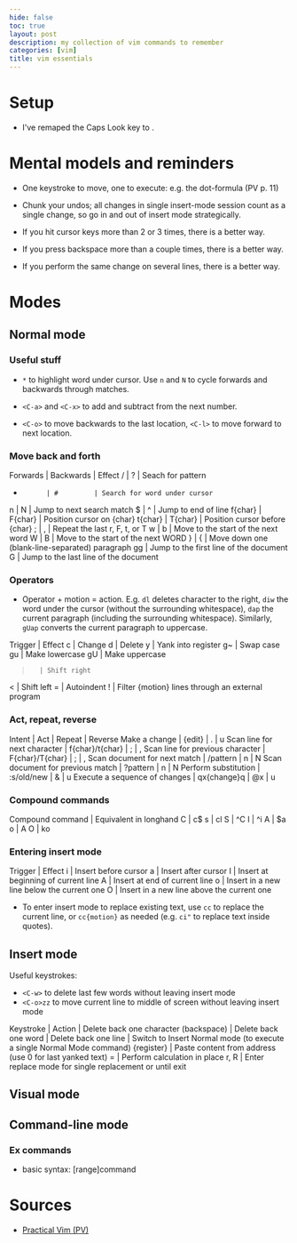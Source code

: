 ```yaml
---
hide: false
toc: true
layout: post
description: my collection of vim commands to remember
categories: [vim]
title: vim essentials
---
```


# Setup

- I've remaped the Caps Look key to <Ctrl>.


# Mental models and reminders

- One keystroke to move, one to execute: e.g. the dot-formula (PV p. 11)
- Chunk your undos; all changes in single insert-mode session count as a single
    change, so go in and out of insert mode strategically.


- If you hit cursor keys more than 2 or 3 times, there is a better way.

- If you press backspace more than a couple times, there is a better way.

- If you perform the same change on several lines, there is a better way.



# Modes

## Normal mode


### Useful stuff

- `*` to highlight word under cursor. Use `n` and `N` to cycle forwards and
    backwards through matches.

- `<C-a>` and `<C-x>` to add and subtract from the next number.

- `<C-o>` to move backwards to the last location, `<C-l>` to move forward to next
  location.


### Move back and forth

Forwards    | Backwards | Effect
/           | ?         | Seach for pattern
*           | #         | Search for word under cursor
n           | N         | Jump to next search match
$           | ^         | Jump to end of line
f{char}     | F{char}   | Position cursor on {char}
t{char}     | T{char}   | Position cursor before {char}
;           | ,         | Repeat the last r, F, t, or T
w           | b         | Move to the start of the next word
W           | B         | Move to the start of the next WORD
}           | {         | Move down one (blank-line-separated) paragraph
gg                      | Jump to the first line of the document
G                       | Jump to the last line of the document





### Operators

- Operator + motion = action. E.g. `dl` deletes character to the right, `diw`
    the word under the cursor (without the surrounding whitespace), `dap` the current paragraph (including the surrounding whitespace). Similarly, `gUap`
    converts the current paragraph to uppercase.

Trigger | Effect
c       | Change
d       | Delete
y       | Yank into register
g~      | Swap case
gu      | Make lowercase
gU      | Make uppercase
>       | Shift right
<       | Shift left
=       | Autoindent
!       | Filter {motion} lines through an external program

### Act, repeat, reverse

Intent                              | Act               | Repeat    | Reverse
Make a change                       | {edit}            | .         | u
Scan line for next character        | f{char}/t{char}   | ;         | ,
Scan line for previous character    | F{char}/T{char}   | ;         | ,
Scan document for next match        | /pattern<CR>      | n         | N
Scan document for previous match    | ?pattern<CR>      | n         | N
Perform substitution                | :s/old/new        | &         | u
Execute a sequence of changes       | qx{change}q       | @x        | u

### Compound commands

Compound command | Equivalent in longhand
C | c$
s | cl
S | ^C
I | ^i
A | $a
o | A<cr>
O | ko


### Entering insert mode

Trigger | Effect
i       | Insert before cursor
a       | Insert after cursor
I       | Insert at beginning of current line
A       | Insert at end of current line
o       | Insert in a new line below the current one
O       | Insert in a new line above the current one

- To enter insert mode to replace existing text, use `cc` to replace the
  current line, or `cc{motion}` as needed (e.g. `ci"` to replace text inside
  quotes).

## Insert mode

Useful keystrokes:
- `<C-w>` to delete last few words without leaving insert mode
- `<C-o>zz` to move current line to middle of screen without leaving insert mode

Keystroke           | Action
<C-h>               | Delete back one character (backspace)
<C-w>               | Delete back one word
<C-u>               | Delete back one line
<C-o>               | Switch to Insert Normal mode (to execute a single Normal
Mode command)
<C-r>{register}     | Paste content from address (use 0 for last yanked text)
<C-r>=              | Perform calculation in place
r, R                | Enter replace mode for single replacement or until exit





## Visual mode

## Command-line mode

### Ex commands

- basic syntax: [range]command


# Sources

- [Practical
    Vim (PV)](https://pragprog.com/titles/dnvim2/practical-vim-second-edition/)

